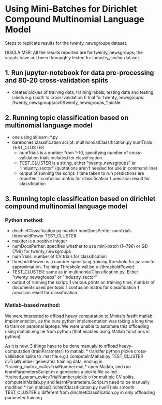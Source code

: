 # Using Mini-Batches for Dirichlet Compound Multinomial Language Model

Steps to replicate results for the twenty_newsgroups dataset.

DISCLAIMER: All the results reported are for twenty_newsgroups; the scripts have not been thoroughly tested for industry_sector dataset.

## 1. Run jupyter-notebook for data pre-processing and 80-20 cross-validation splits
 - creates pickles of training data, training labels, testing data and testing labels
    e.g.) path to cross-validation 0 trial for twenty_newsgroups: 
          <dataDir>/twenty_newsgroups/cv0/twenty_newsgroups_*.pickle

## 2. Running topic classification based on multinomial language model 
 - one using sklearn: *.py
 - barebones classification script: multinomialClassification.py numTrials TEST_CLUSTER
   * numTrials is a number from 1-10, specifying number of cross-validation trials included for classification
   * TEST_CLUSTER is a string, either "twenty_newsgroups" or "industry_sector" (quotations aren't needed for use in command line)
   * output of running the script:
	1 time taken to run predictions are reported
	1 confusion matrix for classification
	1 precision result for classification

## 3. Running topic classification based on dirichlet compound multinomial language model
### Python method: 
   * dirichletClassification.py maxIter numDocsPerIter numTrials thresholdPower TEST_CLUSTER
   * maxIter is a positive integer
   * numDocsPerIter: specifies whether to use mini-batch (1~798) or GD (799) for twenty_newsgroups
   * numTrials: number of CV trials for classification
   * thresholdPower: is a number specifying training threshold for parameter approximation. Training Threshold will be e-(thresholdPower)
   * TEST_CLUSTER: same as in multinomialClassification.py. Either "twenty_newsgroups" or "industry_sector"
   * output of running the script:
	1 various prints on training time, number of documents used per topic
	1 confusion matrix for classification
	1 precision result for classification
 
### Matlab-based method: 
We were interested to offload heavy computation to Minka's fastfit matlab implementation, as the pure python implementation was taking a long time to train on personal laptops. We were unable to automate this offloading using matlab.engine from python (that enables using Matlab functions in python).

 As it is now, 3 things have to be done manualy to offload heavy-computation (trainParameter) to matlab. 
    * transfer python pickle cross-validation splits to .mat file
      e.g.) computeInMatlab.py TEST_CLUSTER cvTrialNumber
            generates training data, ending in *training_matrix_cv#cvTrialNumber.mat
    * open Matlab, and run learnParametersScript.m
      o generates a pickle file called *trained_param_cv#cvTrialNumber.pickle
      o for multiple CV splits, computeInMatlab.py and learntParameters.Script.m need to be manually modified
    * run matlabDirichletClassification.py numTrials smooth TEST_CLUSTER
      o different from dirichletClassification.py in only offloading parameter training 

